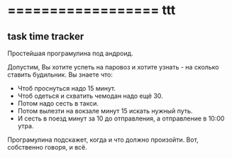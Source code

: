 ================== 
ttt
==================

task time tracker
---------

Простейшая програмулина под андроид. 

Допустим, Вы хотите успеть на паровоз 
и хотите узнать - на сколько ставить будильник.
Вы знаете что:
* Чтоб проснуться надо 15 минут.
* Чтоб одеться и схватить чемодан надо ещё 30.
* Потом надо сесть в такси.
* Потом вылезти на вокзале минут 15 искать нужный путь.
* И сесть в поезд минут за 10 до отправления, а отправление в 10:00 утра.

Програмулина подскажет, когда и что должно произойти.
Вот, собственно говоря, и всё.